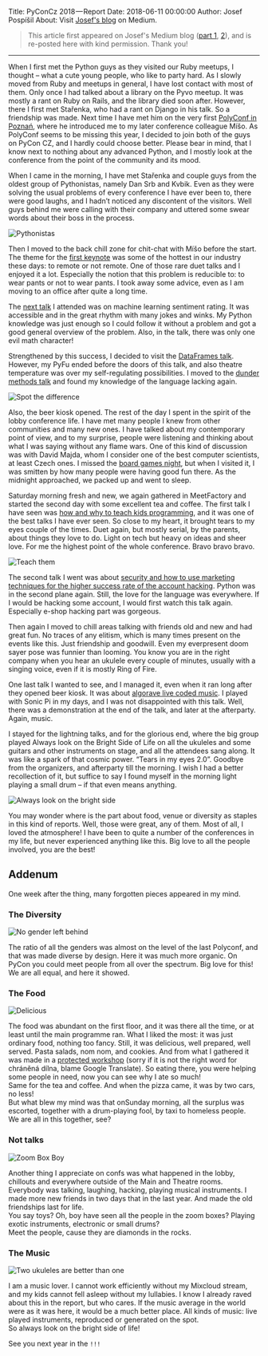 Title:  PyConCz 2018 — Report
Date: 2018-06-11 00:00:00
Author: Josef Pospíšil
About: Visit [Josef's blog](https://medium.com/@damnpepe) on Medium.

> This article first appeared on Josef's Medium blog
> ([part 1](https://medium.com/@damnpepe/pyconcz-2018-report-b99361f97de),
> [2](https://medium.com/@damnpepe/pyconcz-2018-addenum-9f1f28fd695e)),
> and is re-posted here with kind permission. Thank you!

---

When I first met the Python guys as they visited our Ruby meetups, I thought – what a cute young people, who like to party hard. As I slowly moved from Ruby and meetups in general, I have lost contact with most of them. Only once I had talked about a library on the Pyvo meetup. It was mostly a rant on Ruby on Rails, and the library died soon after. However, there I first met Stařenka, who had a rant on Django in his talk. So a friendship was made. Next time I have met him on the very first [PolyConf in Poznań], where he introduced me to my later conference colleague Míšo. As PolyConf seems to be missing this year, I decided to join both of the guys on PyCon CZ, and I hardly could choose better. Please bear in mind, that I know next to nothing about any advanced Python, and I mostly look at the conference from the point of the community and its mood.

[PolyConf in Poznań]: https://15.polyconf.com/

When I came in the morning, I have met Stařenka and couple guys from the oldest group of Pythonistas, namely Dan Srb and Kvbik. Even as they were solving the usual problems of every conference I have ever been to, there were good laughs, and I hadn’t noticed any discontent of the visitors. Well guys behind me were calling with their company and uttered some swear words about their boss in the process.

![Pythonistas]({filename}/images/medium_cjfouhan5gCpfdbz8wg.jpeg)

Then I moved to the back chill zone for chit-chat with Míšo before the start. The theme for the [first keynote] was some of the hottest in our industry these days: to remote or not remote. One of those rare duet talks and I enjoyed it a lot. Especially the notion that this problem is reducible to: to wear pants or not to wear pants. I took away some advice, even as I am moving to an office after quite a long time.

[first keynote]: https://cz.pycon.org/2018/programme/detail/talk/31/

The [next talk] I attended was on machine learning sentiment rating. It was accessible and in the great rhythm with many jokes and winks. My Python knowledge was just enough so I could follow it without a problem and got a good general overview of the problem. Also, in the talk, there was only one evil math character!

[next talk]: https://cz.pycon.org/2018/programme/detail/talk/27/

Strengthened by this success, I decided to visit the [DataFrames talk]. However, my PyFu ended before the doors of this talk, and also theatre temperature was over my self-regulating possibilities. I moved to the [dunder methods talk] and found my knowledge of the language lacking again.

[DataFrames talk]: https://cz.pycon.org/2018/programme/detail/talk/4/
[dunder methods talk]: https://cz.pycon.org/2018/programme/detail/talk/25/

![Spot the difference]({filename}/images/medium_e7nA35DAtyfYnEeWHCv8Ug.jpeg)

Also, the beer kiosk opened. The rest of the day I spent in the spirit of the lobby conference life. I have met many people I knew from other communities and many new ones. I have talked about my contemporary point of view, and to my surprise, people were listening and thinking about what I was saying without any flame wars. One of this kind of discussion was with David Majda, whom I consider one of the best computer scientists, at least Czech ones. I missed the [board games night], but when I visited it, I was smitten by how many people were having good fun there. As the midnight approached, we packed up and went to sleep.

[board games night]: https://cz.pycon.org/2018/board-game-night/

Saturday morning fresh and new, we again gathered in MeetFactory and started the second day with some excellent tea and coffee. The first talk I have seen was [how and why to teach kids programming], and it was one of the best talks I have ever seen. So close to my heart, it brought tears to my eyes couple of the times. Duet again, but mostly serial, by the parents, about things they love to do. Light on tech but heavy on ideas and sheer love. For me the highest point of the whole conference. Bravo bravo bravo.

[how and why to teach kids programming]: https://cz.pycon.org/2018/programme/detail/talk/13/

![Teach them]({filename}/images/medium_vQtaium-TrnSTN3EPcRJ3A.jpeg)

The second talk I went was about [security and how to use marketing techniques for the higher success rate of the account hacking][darkpy]. Python was in the second plane again. Still, the love for the language was everywhere. If I would be hacking some account, I would first watch this talk again. Especially e-shop hacking part was gorgeous.

[darkpy]: https://cz.pycon.org/2018/programme/detail/talk/24/

Then again I moved to chill areas talking with friends old and new and had great fun. No traces of any elitism, which is many times present on the events like this. Just friendship and goodwill. Even my everpresent doom sayer pose was funnier than looming. You know you are in the right company when you hear an ukulele every couple of minutes, usually with a singing voice, even if it is mostly Ring of Fire.

One last talk I wanted to see, and I managed it, even when it ran long after they opened beer kiosk. It was about [algorave live coded music]. I played with Sonic Pi in my days, and I was not disappointed with this talk. Well, there was a demonstration at the end of the talk, and later at the afterparty. Again, music.

[algorave live coded music]: https://cz.pycon.org/2018/programme/detail/talk/26/

I stayed for the lightning talks, and for the glorious end, where the big group played Always look on the Bright Side of Life on all the ukuleles and some guitars and other instruments on stage, and all the attendees sang along. It was like a spark of that cosmic power. “Tears in my eyes 2.0”. Goodbye from the organizers, and afterparty till the morning. I wish I had a better recollection of it, but suffice to say I found myself in the morning light playing a small drum – if that even means anything.

![Always look on the bright side]({filename}/images/medium_g4AehfBMUivtViSd44DPGg.jpeg)

You may wonder where is the part about food, venue or diversity as staples in this kind of reports. Well, those were great, any of them. Most of all, I loved the atmosphere! I have been to quite a number of the conferences in my life, but never experienced anything like this. Big love to all the people involved, you are the best!



## Addenum

One week after the thing, many forgotten pieces appeared in my mind.

### The Diversity

![No gender left behind]({filename}/images/medium_kdAIo5hsaKfimZ-nWE0PeQ.jpeg)

The ratio of all the genders was almost on the level of the last Polyconf, and that was made diverse by design. Here it was much more organic. On PyCon you could meet people from all over the spectrum. Big love for this! <br>
We are all equal, and here it showed.


### The Food

![Delicious]({filename}/images/medium_b80we0lVygI_O-aN9OieHA.jpeg)

The food was abundant on the first floor, and it was there all the time, or at least until the main programme ran. What I liked the most: it was just ordinary food, nothing too fancy. Still, it was delicious, well prepared, well served. Pasta salads, nom nom, and cookies. And from what I gathered it was made in a [protected workshop] (sorry if it is not the right word for chráněná dílna, blame Google Translate). So eating there, you were helping some people in need, now you can see why I ate so much! <br>
Same for the tea and coffee. And when the pizza came, it was by two cars, no less! <br>
But what blew my mind was that onSunday morning, all the surplus was escorted, together with a drum-playing fool, by taxi to homeless people. <br>
We are all in this together, see?

[protected workshop]: www.slunce.info


### Not talks

![Zoom Box Boy]({filename}/images/medium_fnztTVGc3As9ygjpVSYrKw.jpeg)

Another thing I appreciate on confs was what happened in the lobby, chillouts and everywhere outside of the Main and Theatre rooms. Everybody was talking, laughing, hacking, playing musical instruments. I made more new friends in two days that in the last year. And made the old friendships last for life.<br>
You say toys? Oh, boy have seen all the people in the zoom boxes? Playing exotic instruments, electronic or small drums?<br>
Meet the people, cause they are diamonds in the rocks.


### The Music

![Two ukuleles are better than one]({filename}/images/medium_jaY8sRvQT9BeRewKAoCq5A.jpeg)

I am a music lover. I cannot work efficiently without my Mixcloud stream, and my kids cannot fell asleep without my lullabies. I know I already raved about this in the report, but who cares. If the music average in the world were as it was here, it would be a much better place. All kinds of music: live played instruments, reproduced or generated on the spot.<br>
So always look on the bright side of life!

See you next year in the `!!!`
